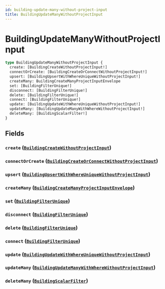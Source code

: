 ```yaml
---
id: building-update-many-without-project-input
title: BuildingUpdateManyWithoutProjectInput
---
```


 # BuildingUpdateManyWithoutProjectInput





```graphql
type BuildingUpdateManyWithoutProjectInput {
  create: [BuildingCreateWithoutProjectInput!]
  connectOrCreate: [BuildingCreateOrConnectWithoutProjectInput!]
  upsert: [BuildingUpsertWithWhereUniqueWithoutProjectInput!]
  createMany: BuildingCreateManyProjectInputEnvelope
  set: [BuildingFilterUnique!]
  disconnect: [BuildingFilterUnique!]
  delete: [BuildingFilterUnique!]
  connect: [BuildingFilterUnique!]
  update: [BuildingUpdateWithWhereUniqueWithoutProjectInput!]
  updateMany: [BuildingUpdateManyWithWhereWithoutProjectInput!]
  deleteMany: [BuildingScalarFilter!]
}
```


## Fields

### `create` ([`BuildingCreateWithoutProjectInput`](/inputs/building-create-without-project-input))




### `connectOrCreate` ([`BuildingCreateOrConnectWithoutProjectInput`](/inputs/building-create-or-connect-without-project-input))




### `upsert` ([`BuildingUpsertWithWhereUniqueWithoutProjectInput`](/inputs/building-upsert-with-where-unique-without-project-input))




### `createMany` ([`BuildingCreateManyProjectInputEnvelope`](/inputs/building-create-many-project-input-envelope))




### `set` ([`BuildingFilterUnique`](/inputs/building-filter-unique))




### `disconnect` ([`BuildingFilterUnique`](/inputs/building-filter-unique))




### `delete` ([`BuildingFilterUnique`](/inputs/building-filter-unique))




### `connect` ([`BuildingFilterUnique`](/inputs/building-filter-unique))




### `update` ([`BuildingUpdateWithWhereUniqueWithoutProjectInput`](/inputs/building-update-with-where-unique-without-project-input))




### `updateMany` ([`BuildingUpdateManyWithWhereWithoutProjectInput`](/inputs/building-update-many-with-where-without-project-input))




### `deleteMany` ([`BuildingScalarFilter`](/inputs/building-scalar-filter))







